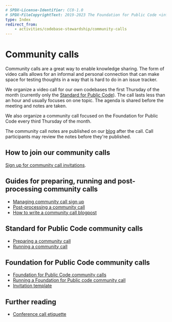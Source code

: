 ```yaml
---
# SPDX-License-Identifier: CC0-1.0
# SPDX-FileCopyrightText: 2019-2023 The Foundation for Public Code <info@publiccode.net>
type: Index
redirect_from:
    - activities/codebase-stewardship/community-calls
---
```


# Community calls

Community calls are a great way to enable knowledge sharing.
The form of video calls allows for an informal and personal connection that can make space for testing thoughts in a way that is hard to do in an issue tracker.

We organize a video call for our own codebases the first Thursday of the month (currently only the [Standard for Public Code](https://standard.publiccode.net)).
The call lasts less than an hour and usually focuses on one topic.
The agenda is shared before the meeting and notes are taken.

We also organize a community call focused on the Foundation for Public Code every third Thursday of the month.

The community call notes are published on our [blog](https://blog.publiccode.net) after the call.
Call participants may review the notes before they're published.

## How to join our community calls

[Sign up for community call invitations](https://odoo.publiccode.net/survey/start/594b9243-c7e5-4bc1-8714-35137c971842).

## Guides for preparing, running and post-processing community calls

* [Managing community call sign up](../communication/sign-up.md)
* [Post-processing a community call](post-process-community-call.md)
* [How to write a community call blogpost](community-call-blogposts.md)

## Standard for Public Code community calls

* [Preparing a community call](../standard-maintenance/preparing-community-call.md)
* [Running a community call](../standard-maintenance/running-community-call.md)

## Foundation for Public Code community calls

* [Foundation for Public Code community calls](../communication/community-call.md)
* [Running a Foundation for Public code community call](../communication/running-community-call.md)
* [Invitation template](../communication/community-call-invite-template.md)

## Further reading

* [Conference call etiquette](../communication/conference-call-etiquette.md)
